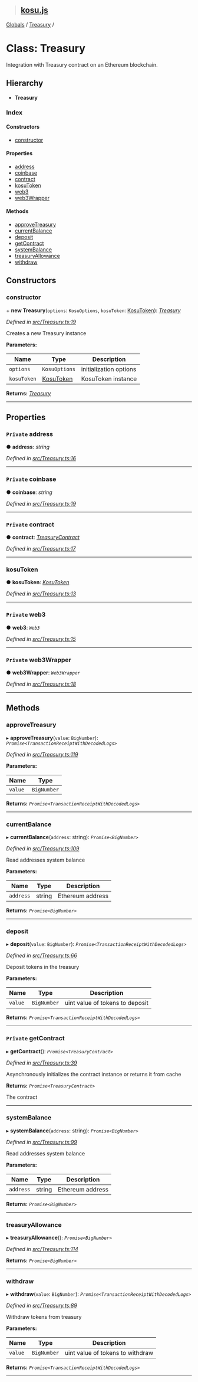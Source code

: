 > ## [kosu.js](../README.md)

[Globals](../globals.md) / [Treasury](treasury.md) /

# Class: Treasury

Integration with Treasury contract on an Ethereum blockchain.

## Hierarchy

* **Treasury**

### Index

#### Constructors

* [constructor](treasury.md#constructor)

#### Properties

* [address](treasury.md#private-address)
* [coinbase](treasury.md#private-coinbase)
* [contract](treasury.md#private-contract)
* [kosuToken](treasury.md#kosutoken)
* [web3](treasury.md#private-web3)
* [web3Wrapper](treasury.md#private-web3wrapper)

#### Methods

* [approveTreasury](treasury.md#approvetreasury)
* [currentBalance](treasury.md#currentbalance)
* [deposit](treasury.md#deposit)
* [getContract](treasury.md#private-getcontract)
* [systemBalance](treasury.md#systembalance)
* [treasuryAllowance](treasury.md#treasuryallowance)
* [withdraw](treasury.md#withdraw)

## Constructors

###  constructor

\+ **new Treasury**(`options`: `KosuOptions`, `kosuToken`: [KosuToken](kosutoken.md)): *[Treasury](treasury.md)*

*Defined in [src/Treasury.ts:19](url)*

Creates a new Treasury instance

**Parameters:**

Name | Type | Description |
------ | ------ | ------ |
`options` | `KosuOptions` | initialization options |
`kosuToken` | [KosuToken](kosutoken.md) | KosuToken instance  |

**Returns:** *[Treasury](treasury.md)*

___

## Properties

### `Private` address

● **address**: *string*

*Defined in [src/Treasury.ts:16](url)*

___

### `Private` coinbase

● **coinbase**: *string*

*Defined in [src/Treasury.ts:19](url)*

___

### `Private` contract

● **contract**: *[TreasuryContract](treasurycontract.md)*

*Defined in [src/Treasury.ts:17](url)*

___

###  kosuToken

● **kosuToken**: *[KosuToken](kosutoken.md)*

*Defined in [src/Treasury.ts:13](url)*

___

### `Private` web3

● **web3**: *`Web3`*

*Defined in [src/Treasury.ts:15](url)*

___

### `Private` web3Wrapper

● **web3Wrapper**: *`Web3Wrapper`*

*Defined in [src/Treasury.ts:18](url)*

___

## Methods

###  approveTreasury

▸ **approveTreasury**(`value`: `BigNumber`): *`Promise<TransactionReceiptWithDecodedLogs>`*

*Defined in [src/Treasury.ts:119](url)*

**Parameters:**

Name | Type |
------ | ------ |
`value` | `BigNumber` |

**Returns:** *`Promise<TransactionReceiptWithDecodedLogs>`*

___

###  currentBalance

▸ **currentBalance**(`address`: string): *`Promise<BigNumber>`*

*Defined in [src/Treasury.ts:109](url)*

Read addresses system balance

**Parameters:**

Name | Type | Description |
------ | ------ | ------ |
`address` | string | Ethereum address  |

**Returns:** *`Promise<BigNumber>`*

___

###  deposit

▸ **deposit**(`value`: `BigNumber`): *`Promise<TransactionReceiptWithDecodedLogs>`*

*Defined in [src/Treasury.ts:66](url)*

Deposit tokens in the treasury

**Parameters:**

Name | Type | Description |
------ | ------ | ------ |
`value` | `BigNumber` | uint value of tokens to deposit  |

**Returns:** *`Promise<TransactionReceiptWithDecodedLogs>`*

___

### `Private` getContract

▸ **getContract**(): *`Promise<TreasuryContract>`*

*Defined in [src/Treasury.ts:39](url)*

Asynchronously initializes the contract instance or returns it from cache

**Returns:** *`Promise<TreasuryContract>`*

The contract

___

###  systemBalance

▸ **systemBalance**(`address`: string): *`Promise<BigNumber>`*

*Defined in [src/Treasury.ts:99](url)*

Read addresses system balance

**Parameters:**

Name | Type | Description |
------ | ------ | ------ |
`address` | string | Ethereum address  |

**Returns:** *`Promise<BigNumber>`*

___

###  treasuryAllowance

▸ **treasuryAllowance**(): *`Promise<BigNumber>`*

*Defined in [src/Treasury.ts:114](url)*

**Returns:** *`Promise<BigNumber>`*

___

###  withdraw

▸ **withdraw**(`value`: `BigNumber`): *`Promise<TransactionReceiptWithDecodedLogs>`*

*Defined in [src/Treasury.ts:89](url)*

Withdraw tokens from treasury

**Parameters:**

Name | Type | Description |
------ | ------ | ------ |
`value` | `BigNumber` | uint value of tokens to withdraw  |

**Returns:** *`Promise<TransactionReceiptWithDecodedLogs>`*

___